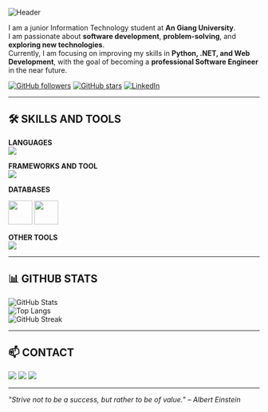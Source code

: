 ![Header](https://capsule-render.vercel.app/api?type=waving&color=0:00c6ff,100:0072ff&height=200&section=header&text=Hi%20I'm%20Thanh%20Hoai!&fontSize=40&fontColor=ffffff&fontAlignY=35&desc=Software%20Engineer%20in%20the%20making&descAlignY=55)

I am a junior Information Technology student at **An Giang University**.  
I am passionate about **software development**, **problem-solving**, and **exploring new technologies**.  
Currently, I am focusing on improving my skills in **Python, .NET, and Web Development**, with the goal of becoming a **professional Software Engineer** in the near future.

[![GitHub followers](https://img.shields.io/github/followers/DTH235658-Phan-Thanh-Hoai?style=social)](https://github.com/DTH235658-Phan-Thanh-Hoai)
[![GitHub stars](https://img.shields.io/github/stars/DTH235658-Phan-Thanh-Hoai?style=social)](https://github.com/DTH235658-Phan-Thanh-Hoai)
[![LinkedIn](https://img.shields.io/badge/LinkedIn-blue?logo=linkedin&logoColor=white)](https://www.linkedin.com/in/thanh-ho%C3%A0i-phan-832530381)

---

## 🛠️ SKILLS AND TOOLS

**LANGUAGES**  
<img src="https://skillicons.dev/icons?i=python,java,cs,c,cpp&perline=5" />

**FRAMEWORKS AND TOOL**  
<img src="https://skillicons.dev/icons?i=dotnet,nodejs,django&perline=5" />

**DATABASES**  
<p>
  <img src="https://skillicons.dev/icons?i=mysql" height="48" />
  <img src="https://img.icons8.com/color/48/000000/microsoft-sql-server.png" height="48"/>
</p>


**OTHER TOOLS**  
<img src="https://skillicons.dev/icons?i=git,vscode&perline=5" />

---

## 📊 GITHUB STATS

![GitHub Stats](https://github-readme-stats.vercel.app/api?username=DTH235658-Phan-Thanh-Hoai&show_icons=true&theme=radical)  
![Top Langs](https://github-readme-stats.vercel.app/api/top-langs/?username=DTH235658-Phan-Thanh-Hoai&layout=compact&theme=radical)  
![GitHub Streak](https://streak-stats.demolab.com?user=DTH235658-Phan-Thanh-Hoai&theme=radical&hide_border=false)

---

## 📫 CONTACT
<a href="mailto:thanhhoai08.work@gmail.com"><img src="https://skillicons.dev/icons?i=gmail" /></a>
<a href="https://www.linkedin.com/in/thanh-ho%C3%A0i-phan-832530381"><img src="https://skillicons.dev/icons?i=linkedin" /></a>
<a href="https://github.com/DTH235658-Phan-Thanh-Hoai"><img src="https://skillicons.dev/icons?i=github" /></a>

---

*"Strive not to be a success, but rather to be of value." – Albert Einstein*
